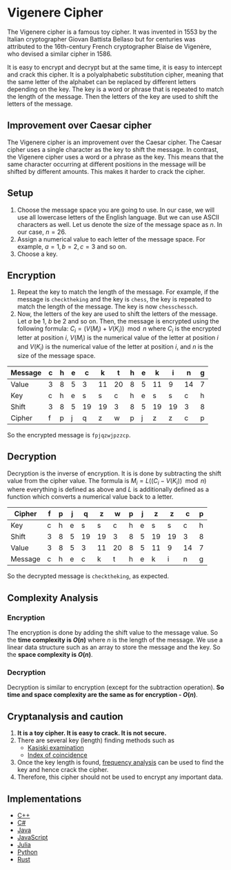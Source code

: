 # Vigenere Cipher

The Vigenere cipher is a famous toy cipher. It was invented in 1553 by the Italian cryptographer Giovan Battista Bellaso but for centuries was attributed to the 16th-century French cryptographer Blaise de Vigenère, who devised a similar cipher in 1586.

It is easy to encrypt and decrypt but at the same time, it is easy to intercept and crack this cipher. It is a polyalphabetic substitution cipher, meaning that the same letter of the alphabet can be replaced by different letters depending on the key. The key is a word or phrase that is repeated to match the length of the message. Then the letters of the key are used to shift the letters of the message.

## Improvement over Caesar cipher

The Vigenere cipher is an improvement over the Caesar cipher. The Caesar cipher uses a single character as the key to shift the message. In contrast, the Vigenere cipher uses a word or a phrase as the key. This means that the same character occurring at different positions in the message will be shifted by different amounts. This makes it harder to crack the cipher.

## Setup

1. Choose the message space you are going to use. In our case, we will use all lowercase letters of the English language. But we can use ASCII characters as well. Let us denote the size of the message space as $n$. In our case, $n = 26$.
2. Assign a numerical value to each letter of the message space. For example, $a=1, b=2, c=3$ and so on.
3. Choose a key.

## Encryption

1. Repeat the key to match the length of the message. For example, if the message is `checktheking` and the key is `chess`, the key is repeated to match the length of the message. The key is now `chesschessch`.
2. Now, the letters of the key are used to shift the letters of the message. Let $a$ be $1$, $b$ be $2$ and so on. Then, the message is encrypted using the following formula: $C_i = (V(M_i) + V(K_i)) \mod n$ where $C_i$ is the encrypted letter at position $i$, $V(M_i)$ is the numerical value of the letter at position $i$ and $V(K_i)$ is the numerical value of the letter at position $i$, and $n$ is the size of the message space.

| Message | c | h | e | c | k | t | h | e | k | i | n | g |
|---------|---|---|---|---|---|---|---|---|---|---|---|---|
| Value   | 3 | 8 | 5 | 3 | 11| 20| 8 | 5 | 11| 9 | 14| 7 |
| Key     | c | h | e | s | s | c | h | e | s | s | c | h |
| Shift   | 3 | 8 | 5 | 19| 19| 3 | 8 | 5 | 19| 19| 3 | 8 |
| Cipher  | f | p | j | q | z | w | p | j | z | z | c | p |

So the encrypted message is `fpjqzwjpzzcp`.

## Decryption

Decryption is the inverse of encryption. It is is done by subtracting the shift value from the cipher value. The formula is $M_i = L((C_i - V(K_i)) \mod n)$ where everything is defined as above and $L$ is additionally defined as a function which converts a numerical value back to a letter.

| Cipher  | f | p | j | q | z | w | p | j | z | z | c | p |
|---------|---|---|---|---|---|---|---|---|---|---|---|---|
| Key     | c | h | e | s | s | c | h | e | s | s | c | h |
| Shift   | 3 | 8 | 5 | 19| 19| 3 | 8 | 5 | 19| 19| 3 | 8 |
| Value   | 3 | 8 | 5 | 3 | 11| 20| 8 | 5 | 11| 9 | 14| 7 |
| Message | c | h | e | c | k | t | h | e | k | i | n | g |

So the decrypted message is `checktheking`, as expected.

## Complexity Analysis

### Encryption

The encryption is done by adding the shift value to the message value. So the **time complexity is $O(n)$** where $n$ is the length of the message.
We use a linear data structure such as an array to store the message and the key. So the **space complexity is $O(n)$**.

### Decryption

Decryption is similar to encryption (except for the subtraction operation).
**So time and space complexity are the same as for encryption - $O(n)$**.

## Cryptanalysis and caution

1. **It is a toy cipher. It is easy to crack. It is not secure.**
2. There are several key (length) finding methods such as
    - [Kasiski examination](https://en.wikipedia.org/wiki/Kasiski_examination)
    - [Index of coincidence](https://en.wikipedia.org/wiki/Index_of_coincidence)
3. Once the key length is found, [frequency analysis](https://en.wikipedia.org/wiki/Frequency_analysis) can be used to find the key and hence crack the cipher.
4. Therefore, this cipher should not be used to encrypt any important data.

## Implementations

- [C++](https://github.com/CloudArmor/C-Plus-Plus/blob/master/ciphers/vigenere_cipher.cpp)
- [C#](https://github.com/CloudArmor/C-Sharp/blob/master/Algorithms/Encoders/VigenereEncoder.cs)
- [Java](https://github.com/CloudArmor/Java/blob/master/src/main/java/com/thealgorithms/ciphers/Vigenere.java)
- [JavaScript](https://github.com/CloudArmor/JavaScript/blob/master/Ciphers/VigenereCipher.js)
- [Julia](https://github.com/CloudArmor/Julia/blob/main/src/cipher/vigenere.jl)
- [Python](https://github.com/CloudArmor/PyAlgorithms/blob/master/ciphers/vigenere_cipher.py)
- [Rust](https://github.com/CloudArmor/Rust/blob/master/src/ciphers/vigenere.rs)
